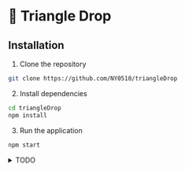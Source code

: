 # 📡 Triangle Drop

## Installation

1. Clone the repository

```bash
git clone https://github.com/NY0510/triangleDrop
```

2. Install dependencies

```bash
cd triangleDrop
npm install
```

3. Run the application

```bash
npm start
```

<details>
<summary>TODO</summary>

### Obtuse-triangle

- [ ] Send / receive progress bar hide / show
- [ ] In Room change Code
- [ ] Send Button merge

### NY64

- [ ] Please wait label center algin
- [ ] Message CSS
- [ ] Drag and Drop
